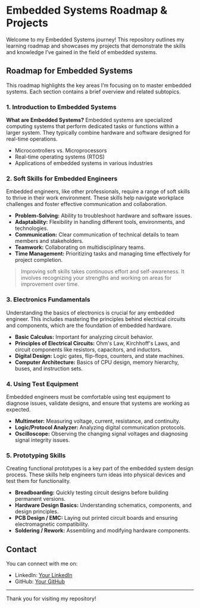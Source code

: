 # Embedded Systems Roadmap & Projects

Welcome to my Embedded Systems journey! This repository outlines my learning roadmap and showcases my projects that demonstrate the skills and knowledge I’ve gained in the field of embedded systems. 

## Roadmap for Embedded Systems

This roadmap highlights the key areas I’m focusing on to master embedded systems. Each section contains a brief overview and related subtopics.

### 1. Introduction to Embedded Systems
**What are Embedded Systems?**
Embedded systems are specialized computing systems that perform dedicated tasks or functions within a larger system. They typically combine hardware and software designed for real-time operations.

- Microcontrollers vs. Microprocessors
- Real-time operating systems (RTOS)
- Applications of embedded systems in various industries

### 2. Soft Skills for Embedded Engineers
Embedded engineers, like other professionals, require a range of soft skills to thrive in their work environment. These skills help navigate workplace challenges and foster effective communication and collaboration.

- **Problem-Solving:** Ability to troubleshoot hardware and software issues.
- **Adaptability:** Flexibility in handling different tools, environments, and technologies.
- **Communication:** Clear communication of technical details to team members and stakeholders.
- **Teamwork:** Collaborating on multidisciplinary teams.
- **Time Management:** Prioritizing tasks and managing time effectively for project completion.

> Improving soft skills takes continuous effort and self-awareness. It involves recognizing your strengths and working on areas for improvement over time.

### 3. Electronics Fundamentals
Understanding the basics of electronics is crucial for any embedded engineer. This includes mastering the principles behind electrical circuits and components, which are the foundation of embedded hardware.

- **Basic Calculus:** Important for analyzing circuit behavior.
- **Principles of Electrical Circuits:** Ohm's Law, Kirchhoff's Laws, and circuit components like resistors, capacitors, and inductors.
- **Digital Design:** Logic gates, flip-flops, counters, and state machines.
- **Computer Architecture:** Basics of CPU design, memory hierarchy, buses, and instruction sets.

### 4. Using Test Equipment
Embedded engineers must be comfortable using test equipment to diagnose issues, validate designs, and ensure that systems are working as expected.

- **Multimeter:** Measuring voltage, current, resistance, and continuity.
- **Logic/Protocol Analyzer:** Analyzing digital communication protocols.
- **Oscilloscope:** Observing the changing signal voltages and diagnosing signal integrity issues.

### 5. Prototyping Skills
Creating functional prototypes is a key part of the embedded system design process. These skills help engineers turn ideas into physical devices and test them for functionality.

- **Breadboarding:** Quickly testing circuit designs before building permanent versions.
- **Hardware Design Basics:** Understanding schematics, components, and design principles.
- **PCB Design / EMC:** Laying out printed circuit boards and ensuring electromagnetic compatibility.
- **Soldering / Rework:** Assembling and modifying hardware components.


## Contact
You can connect with me on:
- LinkedIn: [Your LinkedIn](www.linkedin.com/in/vanshajshah)
- GitHub: [Your GitHub](https://github.com/vanshaj248)

---

Thank you for visiting my repository!
